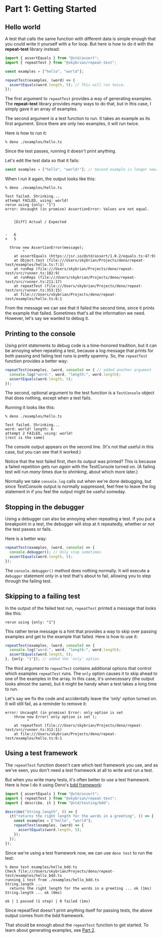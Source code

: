 # Part 1: Getting Started

## Hello world

A test that calls the same function with different data is simple enough that
you could write it yourself with a for loop. But here is how to do it with the
**repeat-test** library instead:

```ts
import { assertEquals } from "@std/assert";
import { repeatTest } from "@skybrian/repeat-test";

const examples = ["hello", "world"];

repeatTest(examples, (word) => {
  assertEquals(word.length, 5); // This will run twice.
});
```

The first argument to `repeatTest` provides a way of generating examples. The
**repeat-test** library provides many ways to do that, but in this case, I
simply gave it an array of examples.

The second argument is a test function to run. It takes an example as its first
argument. Since there are only two examples, it will run twice.

 Here is how to run it:

 ```
 % deno ./examples/hello.ts                                                                                                              
 ```

Since the test passes, running it doesn't print anything.

Let's edit the test data so that it fails:

```ts
const examples = ["hello", "world!"]; // Second example is longer now.
```

When I run it again, the output looks like this:

```
% deno ./examples/hello.ts

Test failed. Shrinking...
attempt FAILED, using: world!
rerun using {only: "1"}
error: Uncaught (in promise) AssertionError: Values are not equal.


    [Diff] Actual / Expected


-   6
+   5

  throw new AssertionError(message);
        ^
    at assertEquals (https://jsr.io/@std/assert/1.0.2/equals.ts:47:9)
    at Object.test (file:///Users/skybrian/Projects/deno/repeat-test/examples/hello.ts:7:3)
    at runRep (file:///Users/skybrian/Projects/deno/repeat-test/src/runner.ts:182:9)
    at runReps (file:///Users/skybrian/Projects/deno/repeat-test/src/runner.ts:211:17)
    at repeatTest (file:///Users/skybrian/Projects/deno/repeat-test/src/runner.ts:353:15)
    at file:///Users/skybrian/Projects/deno/repeat-test/examples/hello.ts:6:1                                                            
```

From the message we can see that it failed the second time, since it prints the
example that failed. Sometimes that's all the information we need. However,
let's say we wanted to debug it.

## Printing to the console

Using print statements to debug code is a time-honored tradition, but it can be
annoying when repeating a test, because a log message that prints for both
passing and failing test runs is pretty spammy. So, the `repeatTest` function
provides a better way:

```ts
repeatTest(examples, (word, console) => { // added another argument
  console.log("word:", word, "length:", word.length);
  assertEquals(word.length, 5);
});
```

The second, optional argument to the test function is a `TestConsole` object
that does nothing, except when a test fails.

Running it looks like this:

```
% deno ./examples/hello.ts

Test failed. Shrinking...
word: world! length: 6
attempt 2 FAILED, using: world!
[rest is the same]
```

The console output appears on the second line. (It's not that useful in this
case, but you can see that it worked.)

Notice that the test failed first, *then* its output was printed? This is
because a failed repetition gets run *again* with the TestConsole turned on. (A
failing test will run *many* times due to *shrinking*, about which more later.)

Normally we take `console.log` calls out when we're done debugging, but since
TestConsole output is normally suppressed, feel free to leave the log statement
in if you feel the output might be useful someday.

## Stopping in the debugger

Using a debugger can also be annoying when repeating a test. If you put a
breakpoint in a test, the debugger will stop at it repeatedly, whether or not
the test passes or fails.

Here is a better way:

```ts
repeatTest(examples, (word, console) => {
  console.debugger(); // Only stop sometimes
  assertEquals(word.length, 5);
});
```

The `console.debugger()` method does nothing normally. It will execute a
`debugger` statement only in a test that's about to fail, allowing you to step
through the failing test.

## Skipping to a failing test

In the output of the failed test run, `repeatTest` printed a message that looks
like this:

```
rerun using {only: "1"}
```

This rather terse message is a hint that provides a way to skip over passing
examples and get to the example that failed. Here is how to use it:

```ts
repeatTest(examples, (word, console) => {
  console.log("word:", word, "length:", word.length);
  assertEquals(word.length, 5);
}, {only: "1"}); // added the 'only' option
```

The third argument to `repeatTest` contains additional options that control
which examples `repeatTest` runs. The `only` option causes it to skip ahead to
one of the examples in the array. In this case, it's unnecessary (the output
looks almost the same), but it might be handy when a test takes a long time to
run.

Let's say we fix the code and accidentally leave the 'only' option turned on. It
will still fail, as a reminder to remove it:

```
error: Uncaught (in promise) Error: only option is set
    throw new Error(`only option is set`);
          ^
    at repeatTest (file:///Users/skybrian/Projects/deno/repeat-test/src/runner.ts:312:11)
    at file:///Users/skybrian/Projects/deno/repeat-test/examples/hello.ts:6:1
```

## Using a test framework

The `repeatTest` function doesn't care which test framework you use, and as
we've seen, you don't need a test framework at all to write and run a test.

But when you write many tests, it's often better to use a test framework. Here
is how I do it using Deno's [bdd
framework](https://docs.deno.com/runtime/fundamentals/testing/):

```ts
import { assertEquals } from "@std/assert";
import { repeatTest } from "@skybrian/repeat-test";
import { describe, it } from "@std/testing/bdd";

describe("String.length", () => {
  it("returns the right length for the words in a greeting", () => {
    const examples = ["hello", "world"];
    repeatTest(examples, (word) => {
      assertEquals(word.length, 5);
    });
  });
});
```

Since we're using a test framework now, we can use `deno test` to run the test:

```
% deno test examples/hello_bdd.ts 
Check file:///Users/skybrian/Projects/deno/repeat-test/examples/hello_bdd.ts
running 1 test from ./examples/hello_bdd.ts
String.length ...
  returns the right length for the words in a greeting ... ok (1ms)
String.length ... ok (0ms)

ok | 1 passed (1 step) | 0 failed (1ms)
```

Since repeatTest doesn't print anything itself for passing tests, the above
output comes from the bdd framework.

That should be enough about the `repeatTest` function to get started. To learn
about generating examples, see [Part 2](./2_generating_examples.md).